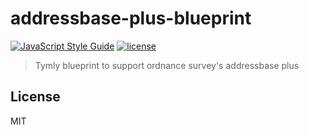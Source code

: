 # addressbase-plus-blueprint
[![JavaScript Style Guide](https://img.shields.io/badge/code_style-standard-brightgreen.svg)](https://standardjs.com) [![license](https://img.shields.io/github/license/mashape/apistatus.svg)](https://github.com/wmfs/tymly/blob/master/blueprints/addressbase-plus-blueprint/LICENSE)

> Tymly blueprint to support ordnance survey's addressbase plus

## <a name="license"></a>License



MIT
